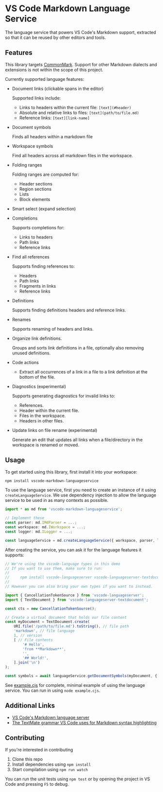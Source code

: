# VS Code Markdown Language Service

The language service that powers VS Code's Markdown support, extracted so that it can be reused by other editors and tools.


## Features

This library targets [CommonMark](https://commonmark.org). Support for other Markdown dialects and extensions is not within the scope of this project.

Currently supported language features:

- Document links (clickable spans in the editor)

	Supported links include:

	- Links to headers within the current file: `[text](#header)`
	- Absolute and relative links to files: `[text](path/to/file.md)`
	- Reference links: `[text][link-name]`

- Document symbols

	Finds all headers within a markdown file

- Workspace symbols

	Find all headers across all markdown files in the workspace.

- Folding ranges

	Folding ranges are computed for:

	- Header sections
	- Region sections
	- Lists
	- Block elements

- Smart select (expand selection)

- Completions

	Supports completions for:

	- Links to headers
	- Path links
	- Reference links

- Find all references

	Supports finding references to:

	- Headers
	- Path links
	- Fragments in links
	- Reference links

- Definitions

	Supports finding definitions headers and reference links.

- Renames

	Supports renaming of headers and links.

- Organize link definitions.

	Groups and sorts link definitions in a file, optionally also removing unused definitions.

-  Code actions

	- Extract all occurrences of a link in a file to a link definition at the bottom of the file.

- Diagnostics (experimental)

	Supports generating diagnostics for invalid links to:

	- References.
	- Header within the current file.
	- Files in the workspace.
	- Headers in other files.

- Update links on file rename (experimental)

	Generate an edit that updates all links when a file/directory in the workspace is renamed or moved.

## Usage

To get started using this library, first install it into your workspace:

```bash
npm install vscode-markdown-languageservice
```

To use the language service, first you need to create an instance of it using `createLanguageService`. We use dependency injection to allow the language service to be used in as many contexts as possible.

```ts
import * as md from 'vscode-markdown-languageservice';

// Implement these
const parser: md.IMdParser = ...;
const workspace: md.IWorkspace = ...;
const logger: md.ILogger = ...;

const languageService = md.createLanguageService({ workspace, parser, logger });
```

After creating the service, you can ask it for the language features it supports:

```ts
// We're using the vscode-language types in this demo
// If you want to use them, make sure to run:
//
//     npm install vscode-languageserver vscode-languageserver-textdocument
//
// However you can also bring your own types if you want to instead.

import { CancellationTokenSource } from 'vscode-languageserver';
import { TextDocument } from 'vscode-languageserver-textdocument';

const cts = new CancellationTokenSource();

// Create a virtual document that holds our file content
const myDocument = TextDocument.create(
	URI.file('/path/to/file.md').toString(), // file path
	'markdown', // file language
	1, // version
	[ // File contents
		'# Hello',
		'from **Markdown**',
		'',
		'## World!',
	].join('\n')
);

const symbols = await languageService.getDocumentSymbols(myDocument, { includeLinkDefinitions: true }, cts.token);
```

See [example.cjs](./example.cjs) for complete, minimal example of using the language service. You can run in using `node example.cjs`.


## Additional Links

- [VS Code's Markdown language server](https://github.com/microsoft/vscode/blob/main/extensions/markdown-language-features/server/)
- [The TextMate grammar VS Code uses for Markdown syntax highlighting](https://github.com/microsoft/vscode-markdown-tm-grammar)


## Contributing

If you're interested in contributing

1. Clone this repo
1. Install dependencies using `npm install`
1. Start compilation using `npm run watch`

You can run the unit tests using `npm test` or by opening the project in VS Code and pressing `F5` to debug.
